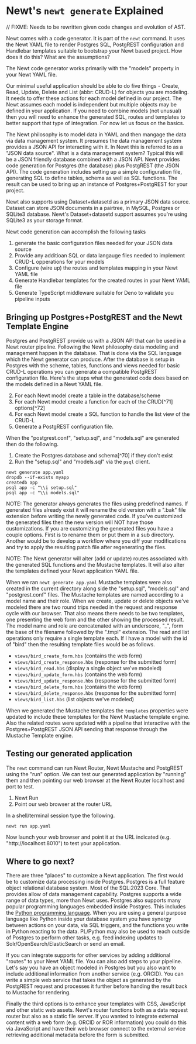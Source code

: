 
# Newt's `newt generate` Explained

// FIXME: Needs to be rewritten given code changes and evolution of AST.

Newt comes with a code generator. It is part of the `newt` command. It uses the Newt YAML file to render Postgres SQL, PostgREST configuration and Handlebar templates suitable to bootstrap your Newt based project.  How does it do this? What are the assumptions?

The Newt code generator works primarily with the "models" property in your Newt YAML file.

Our minimal useful application should be able to do five things - Create, Read, Update, Delete and List (abbr: CRUD-L) for objects you are modeling. It needs to offer these actions for each model defined in our project. The Newt assumes each model is independent but multiple objects may be defined in your application. If you need to combine models (not unusual) then you will need to enhance the generated SQL, routes and templates to better support that type of integration. For now let us focus on the basics.

The Newt philosophy is to model data in YAML and then mangage the data via data management system. It presumes the data management system provides a JSON API for interacting with it. In Newt this is referred to as a "JSON data source".  What is a data management system?  Typical this will be a JSON friendly database combined with a JSON API.  Newt provides code generation for Postgres (the database) plus PostgREST (the JSON API). The code generation includes setting up a simple configuration file, generating SQL to define tables, schema as well as SQL functions. The result can be used to bring up an instance of Postgres+PostgREST for your project.

Newt also supports using Dataset+datasetd as a primary JSON data source.  Dataset can store JSON documents in a pairtree, in MySQL, Postgres or SQLite3 database.
Newt's Dataset+datasetd support assumes you're using SQLite3 as your storage format.


Newt code generation can accomplish the following tasks

1. generate the basic configuration files needed for your JSON data source
2. Provide any additioan SQL or data langauge files needed to implement CRUD-L opperations for your models
3. Configure (wire up) the routes and templates mapping in your Newt YAML file
4. Generate Handlebar templates for the created routes in your Newt YAML file
5. Generate TypeScript middleware suitable for Deno to validate you pipeline inputs

## Bringing up Postgres+PostgREST and the Newt Template Engine

Postgres and PostgREST provide us with a JSON API that can be used in a Newt router pipeline. Following the Newt philosophy data modeling and management happen in the database. That is done via the SQL language which the Newt generator can produce. After the database is setup in Postgres with the scheme, tables, functions and views needed for basic CRUD-L operations you can generate a compatible PostgREST configuration file. Here's the steps what the generated code does based on the models defined in a Newt YAML file.

2. For each Newt model create a table in the database/scheme
3. For each Newt model create a function for each of the CRUD[^71] options[^72]
4. For each Newt model create a SQL function to handle the list view of the CRUD-L
5. Generate a PostgREST configuration file.

When the "postgrest.conf", "setup.sql", and "models.sql" are generated then do the following.

1. Create the Postgres database and schema[^70] if they don't exist
2. Run the "setup.sql" and "models.sql" via the `psql` client.

~~~shell
newt generate app.yaml
dropdb --if-exists myapp
createdb app
psql app -c "\\i setup.sql"
psql app -c "\\i models.sql"
~~~

NOTE: The generator always generates the files using predefined names. If generated files already exist it will rename the old version with a ".bak" file extension before writing the newly generated code. If you've customized the generated files then the new version will NOT have those customizations. If you are customizing the generated files you have a couple options. First is to rename them or put them in a sub directory. Another would be to develop a workflow where you diff your modifications and try to apply the resulting patch file after regenerating the files.

NOTE: The Newt generator will alter (add or update) routes associated with the generated SQL functions and the Mustache templates. It will also alter the templates defined your Newt application YAML file.

When we ran `newt generate app.yaml` Mustache templates were also created in the current directory along side the "setup.sql", "models.sql" and "postgrest.conf" files.  The Mustache templates are named according to a model name and their role. When we create, update or delete objects we've modeled there are two round trips needed in the request and response cycle with our browser.  That also means there needs to be two templates, one presenting the web form and the other showing the processed result.  The model name and role are concatenated with an underscore, "\_", form the base of the filename followed by the ".tmpl" extension. The read and list operations only require a single template each. If I have a model with the id of "bird" then the resulting template files would be as follows.

- `views/bird_create_form.hbs` (contains the web form)
- `views/bird_create_response.hbs` (response for the submitted form)
- `views/bird_read.hbs` (display a single object we've modeled)
- `views/bird_update_form.hbs` (contains the web form)
- `views/bird_update_response.hbs` (response for the submitted form)
- `views/bird_delete_form.hbs` (contains the web form)
- `views/bird_delete_response.hbs` (response for the submitted form)
- `views/bird_list.hbs` (list objects we've modeled)

When we generated the Mustache templates the `templates` properties were updated to include these templates for the Newt Mustache template engine. Also
the related routes were updated with a pipeline that interactive with the Postgres+PostgREST JSON API sending that response through the Mustache Template engine.

## Testing our generated application

The `newt` command can run Newt Router, Newt Mustache and PostgREST using the "run" option. We can test our generated application by "running" them and then pointing our web browser at the Newt Router localhost and port to test.

1. Newt Run
2. Point our web browser at the router URL

In a shell/terminal session type the following.

~~~shell
newt run app.yaml
~~~

Now launch your web browser and point it at the URL indicated (e.g. "http://localhost:8010") to test your application.


## Where to go next?

There are three "places" to customize a Newt application. The first would be to customize data processing inside Postgres. Postgres is a full feature object relational database system. Most of the SQL:2023 Core. That provides allow of data management capability. Postgres supports a wide range of data types, more than Newt uses. Postgres also supports many popular programming languages embedded inside Postgres. This includes the [Python programming language](https://www.postgresql.org/docs/current/plpython.html). When you are using a general purpose language like Python inside your database system you have synergy between actions on your data, via SQL triggers, and the functions you write in Python reacting to the data. PL/Python may also be used to reach outside of Postgres to perform other tasks, e.g. feed indexing updates to Solr/OpenSearch/ElasticSearch or send an email.

If you can integrate supports for other services by adding additional "routes" to your Newt YAML file. You can also add steps to your pipeline.  Let's say you have an object modeled in Postgres but you also want to include additional information from another service (e.g. ORCID). You can write a simple web service that takes the object as generated by the PostgREST request and processes it further before handing the result back to Mustache for rendering.

Finally the third options is to enhance your templates with CSS, JavaScript and other static web assets.  Newt's router functions both as a data request router but also as a static file server.  If you wanted to integrate external content with a web form (e.g. ORCID or ROR information) you could do this via JavaScript and have their web browser connect to the external service retrieving additional metadata before the form is submitted.


